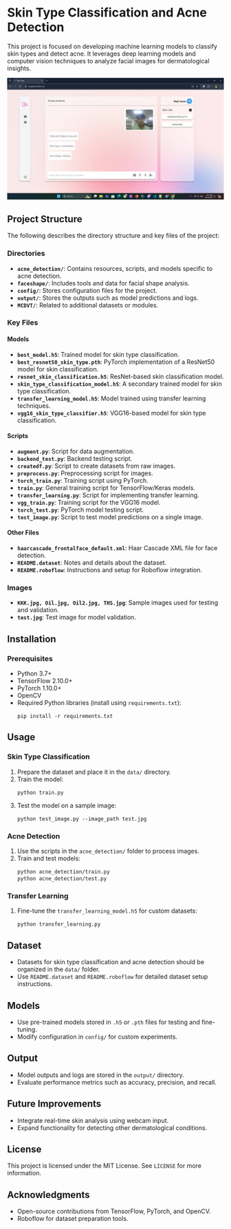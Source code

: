 # Skin Type Classification and Acne Detection

This project is focused on developing machine learning models to classify skin types and detect acne. It leverages deep learning models and computer vision techniques to analyze facial images for dermatological insights.

![Project Preview](htet.jpg)

## Project Structure

The following describes the directory structure and key files of the project:

### Directories
- **`acne_detection/`**: Contains resources, scripts, and models specific to acne detection.
- **`faceshape/`**: Includes tools and data for facial shape analysis.
- **`config/`**: Stores configuration files for the project.
- **`output/`**: Stores the outputs such as model predictions and logs.
- **`MCDVT/`**: Related to additional datasets or modules.

### Key Files

#### Models
- **`best_model.h5`**: Trained model for skin type classification.
- **`best_resnet50_skin_type.pth`**: PyTorch implementation of a ResNet50 model for skin classification.
- **`resnet_skin_classification.h5`**: ResNet-based skin classification model.
- **`skin_type_classification_model.h5`**: A secondary trained model for skin type classification.
- **`transfer_learning_model.h5`**: Model trained using transfer learning techniques.
- **`vgg16_skin_type_classifier.h5`**: VGG16-based model for skin type classification.

#### Scripts
- **`augment.py`**: Script for data augmentation.
- **`backend_test.py`**: Backend testing script.
- **`createdf.py`**: Script to create datasets from raw images.
- **`preprocess.py`**: Preprocessing script for images.
- **`torch_train.py`**: Training script using PyTorch.
- **`train.py`**: General training script for TensorFlow/Keras models.
- **`transfer_learning.py`**: Script for implementing transfer learning.
- **`vgg_train.py`**: Training script for the VGG16 model.
- **`torch_test.py`**: PyTorch model testing script.
- **`test_image.py`**: Script to test model predictions on a single image.

#### Other Files
- **`haarcascade_frontalface_default.xml`**: Haar Cascade XML file for face detection.
- **`README.dataset`**: Notes and details about the dataset.
- **`README.roboflow`**: Instructions and setup for Roboflow integration.

### Images
- **`KKK.jpg, Oil.jpg, Oil2.jpg, THS.jpg`**: Sample images used for testing and validation.
- **`test.jpg`**: Test image for model validation.

## Installation

### Prerequisites
- Python 3.7+
- TensorFlow 2.10.0+
- PyTorch 1.10.0+
- OpenCV
- Required Python libraries (install using `requirements.txt`):
  ```
  pip install -r requirements.txt
  ```

## Usage

### Skin Type Classification
1. Prepare the dataset and place it in the `data/` directory.
2. Train the model:
   ```
   python train.py
   ```
3. Test the model on a sample image:
   ```
   python test_image.py --image_path test.jpg
   ```

### Acne Detection
1. Use the scripts in the `acne_detection/` folder to process images.
2. Train and test models:
   ```
   python acne_detection/train.py
   python acne_detection/test.py
   ```

### Transfer Learning
1. Fine-tune the `transfer_learning_model.h5` for custom datasets:
   ```
   python transfer_learning.py
   ```

## Dataset
- Datasets for skin type classification and acne detection should be organized in the `data/` folder.
- Use `README.dataset` and `README.roboflow` for detailed dataset setup instructions.

## Models
- Use pre-trained models stored in `.h5` or `.pth` files for testing and fine-tuning.
- Modify configuration in `config/` for custom experiments.

## Output
- Model outputs and logs are stored in the `output/` directory.
- Evaluate performance metrics such as accuracy, precision, and recall.

## Future Improvements
- Integrate real-time skin analysis using webcam input.
- Expand functionality for detecting other dermatological conditions.

## License
This project is licensed under the MIT License. See `LICENSE` for more information.

## Acknowledgments
- Open-source contributions from TensorFlow, PyTorch, and OpenCV.
- Roboflow for dataset preparation tools.

